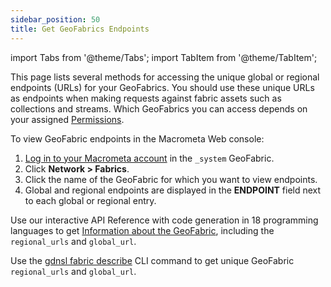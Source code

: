 ```yaml
---
sidebar_position: 50
title: Get GeoFabrics Endpoints
---
```


import Tabs from '@theme/Tabs';
import TabItem from '@theme/TabItem';

This page lists several methods for accessing the unique global or regional endpoints (URLs) for your GeoFabrics. You should use these unique URLs as endpoints when making requests against fabric assets such as collections and streams. Which GeoFabrics you can access depends on your assigned [Permissions](../account-management/permissions/index).

<Tabs groupId="operating-systems">
<TabItem value="console" label="Web Console">

To view GeoFabric endpoints in the Macrometa Web console:

1. [Log in to your Macrometa account](https://auth.paas.macrometa.io/) in the `_system` GeoFabric.
1. Click **Network > Fabrics**.
1. Click the name of the GeoFabric for which you want to view endpoints.
1. Global and regional endpoints are displayed in the **ENDPOINT** field next to each global or regional entry.

</TabItem>
<TabItem value="api" label="REST API">

Use our interactive API Reference with code generation in 18 programming languages to get [Information about the GeoFabric](https://www.macrometa.com/docs/api#/operations/InformationOfTheGeo-fabric), including the `regional_urls` and `global_url`.

</TabItem>
<TabItem value="cli" label="CLI">

Use the [gdnsl fabric describe](../cli/fabrics-cli#gdnsl-fabric-describe) CLI command to get unique GeoFabric `regional_urls` and `global_url`.

</TabItem>
</Tabs>
